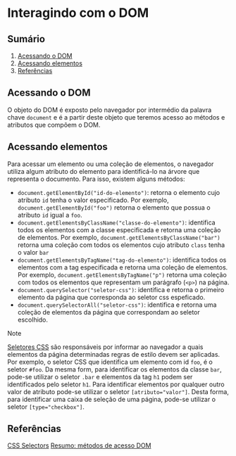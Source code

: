 # Interagindo com o DOM

## Sumário
1. [Acessando o DOM](#acessando-o-dom)
3. [Acessando elementos](#acessando-elementos)
4. [Referências](#referências)

## Acessando o DOM
O objeto do DOM é exposto pelo navegador por intermédio da palavra chave `document` e é a partir deste objeto que teremos acesso ao métodos e atributos que compõem o DOM.
## Acessando elementos
Para acessar um elemento ou uma coleção de elementos, o navegador utiliza algum atributo do elemento para identificá-lo na árvore que representa o documento. Para isso, existem alguns métodos:
* `document.getElementById("id-do-elemento")`: retorna o elemento cujo atributo `id` tenha o valor especificado. Por exemplo, `document.getElementById("foo")` retorna o elemento que possua o atributo `id` igual a `foo`.
* `document.getElementsByClassName("classe-do-elemento")`: identifica todos os elementos com a classe especificada e retorna uma coleção de elementos. Por exemplo, `document.getElementsByClassName("bar")` retorna uma coleção com todos os elementos cujo atributo `class` tenha o valor `bar`
* `document.getElementsByTagName("tag-do-elemento")`: identifica todos os elementos com a tag especificada e retorna uma coleção de elementos. Por exemplo, `document.getElementsByTagName("p")` retorna uma coleção com todos os elementos que representam um parágrafo (`<p>`) na página.
* `document.querySelector("seletor-css")`: identifica e retorna o primeiro elemento da página que corresponda ao seletor css espeficado.
* `document.querySelectorAll("seletor-css")`: identifica e retorna uma coleção de elementos da página que correspondam ao seletor escolhido.

> [!NOTE]
> [Seletores CSS](https://developer.mozilla.org/pt-BR/docs/Web/CSS/CSS_selectors) são responsáveis por informar ao navegador a quais elementos da página determinadas regras de estilo devem ser aplicadas. Por exemplo, o seletor CSS que identifica um elemento com id `foo`, é o seletor `#foo`. Da mesma form, para identificar os elementos da classe `bar`, pode-se utilizar o seletor `.bar` e elementos da tag `h1` podem ser identificados pelo seletor `h1`.
> Para identificar elementos por qualquer outro valor de atributo pode-se utilizar o seletor `[atributo="valor"]`. Desta forma, para identificar uma caixa de seleção de uma página, pode-se utilizar o seletor `[type="checkbox"]`.  

## Referências
[CSS Selectors](https://developer.mozilla.org/en-US/docs/Web/CSS/CSS_selectors)
[Resumo: métodos de acesso DOM](https://pt.khanacademy.org/computing/computer-programming/html-css-js/html-js-dom-access/a/summary-dom-access-methods)